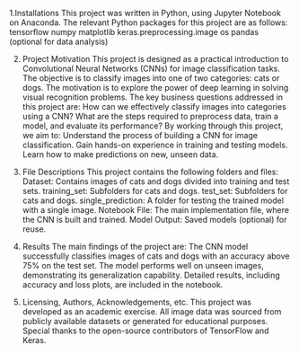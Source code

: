 1.Installations
This project was written in Python, using Jupyter Notebook on Anaconda. The relevant Python packages for this project are as follows:
tensorflow
numpy
matplotlib
keras.preprocessing.image
os
pandas (optional for data analysis)

2. Project Motivation
This project is designed as a practical introduction to Convolutional Neural Networks (CNNs) for image classification tasks. The objective is to classify images into one of two categories: cats or dogs. The motivation is to explore the power of deep learning in solving visual recognition problems.
The key business questions addressed in this project are:
How can we effectively classify images into categories using a CNN?
What are the steps required to preprocess data, train a model, and evaluate its performance?
By working through this project, we aim to:
Understand the process of building a CNN for image classification.
Gain hands-on experience in training and testing models.
Learn how to make predictions on new, unseen data.

3. File Descriptions
This project contains the following folders and files:
Dataset: Contains images of cats and dogs divided into training and test sets.
training_set: Subfolders for cats and dogs.
test_set: Subfolders for cats and dogs.
single_prediction: A folder for testing the trained model with a single image.
Notebook File: The main implementation file, where the CNN is built and trained.
Model Output: Saved models (optional) for reuse.

4. Results
The main findings of the project are:
The CNN model successfully classifies images of cats and dogs with an accuracy above 75% on the test set.
The model performs well on unseen images, demonstrating its generalization capability.
Detailed results, including accuracy and loss plots, are included in the notebook.

5. Licensing, Authors, Acknowledgements, etc.
This project was developed as an academic exercise. All image data was sourced from publicly available datasets or generated for educational purposes. Special thanks to the open-source contributors of TensorFlow and Keras.

